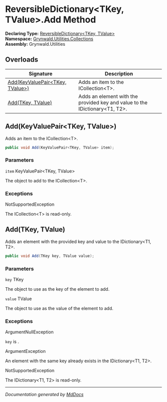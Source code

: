 ﻿<!--  
  <auto-generated>   
    The contents of this file were generated by a tool.  
    Changes to this file may be list if the file is regenerated  
  </auto-generated>   
-->

# ReversibleDictionary\<TKey, TValue\>.Add Method

**Declaring Type:** [ReversibleDictionary\<TKey, TValue\>](../index.md)  
**Namespace:** [Grynwald.Utilities.Collections](../../index.md)  
**Assembly:** Grynwald.Utilities

## Overloads

| Signature                                                        | Description                                                                   |
| ---------------------------------------------------------------- | ----------------------------------------------------------------------------- |
| [Add(KeyValuePair\<TKey, TValue\>)](#addkeyvaluepairtkey-tvalue) | Adds an item to the ICollection\<T\>.                                         |
| [Add(TKey, TValue)](#addtkey-tvalue)                             | Adds an element with the provided key and value to the IDictionary\<T1, T2\>. |

## Add(KeyValuePair\<TKey, TValue\>)

Adds an item to the ICollection\<T\>.

```csharp
public void Add(KeyValuePair<TKey, TValue> item);
```

### Parameters

`item`  KeyValuePair\<TKey, TValue\>

The object to add to the ICollection\<T\>.

### Exceptions

NotSupportedException

The ICollection\<T\> is read\-only.

## Add(TKey, TValue)

Adds an element with the provided key and value to the IDictionary\<T1, T2\>.

```csharp
public void Add(TKey key, TValue value);
```

### Parameters

`key`  TKey

The object to use as the key of the element to add.

`value`  TValue

The object to use as the value of the element to add.

### Exceptions

ArgumentNullException

`key` is .

ArgumentException

An element with the same key already exists in the IDictionary\<T1, T2\>.

NotSupportedException

The IDictionary\<T1, T2\> is read\-only.

___

*Documentation generated by [MdDocs](https://github.com/ap0llo/mddocs)*
